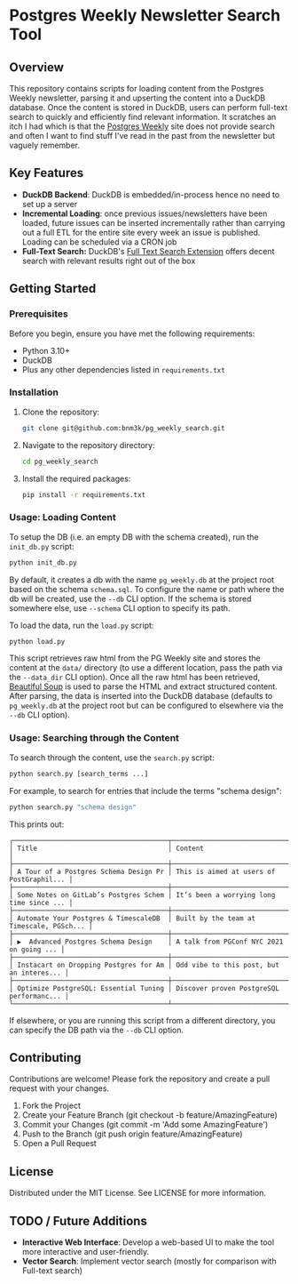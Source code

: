 # Postgres Weekly Newsletter Search Tool

## Overview

This repository contains scripts for loading content from the Postgres Weekly
newsletter, parsing it and upserting the content into a DuckDB database. Once
the content is stored in DuckDB, users can perform full-text search to quickly
and efficiently find relevant information. It scratches an itch I had which is
that the [Postgres Weekly](https://postgresweekly.com/) site does not provide
search and often I want to find stuff I've read in the past from the newsletter
but vaguely remember.

## Key Features

- **DuckDB Backend**: DuckDB is embedded/in-process hence no need to set up a
  server
- **Incremental Loading**: once previous issues/newsletters have been loaded,
  future issues can be inserted incrementally rather than carrying out a full
  ETL for the entire site every week an issue is published. Loading can be
  scheduled via a CRON job
- **Full-Text Search:** DuckDB's
  [Full Text Search Extension](https://duckdb.org/2021/01/25/full-text-search.html)
  offers decent search with relevant results right out of the box

## Getting Started

### Prerequisites

Before you begin, ensure you have met the following requirements:

- Python 3.10+
- DuckDB
- Plus any other dependencies listed in `requirements.txt`

### Installation

1. Clone the repository:

   ```bash
   git clone git@github.com:bnm3k/pg_weekly_search.git
   ```
2. Navigate to the repository directory:

   ```bash
   cd pg_weekly_search
   ```

3. Install the required packages:

   ```bash
   pip install -r requirements.txt
   ```

### Usage: Loading Content

To setup the DB (i.e. an empty DB with the schema created), run the `init_db.py`
script:

```bash
python init_db.py
```

By default, it creates a db with the name `pg_weekly.db` at the project root
based on the schema `schema.sql`. To configure the name or path where the db
will be created, use the `--db` CLI option. If the schema is stored somewhere
else, use `--schema` CLI option to specify its path.

To load the data, run the `load.py` script:

```bash
python load.py
```

This script retrieves raw html from the PG Weekly site and stores the content at
the `data/` directory (to use a different location, pass the path via the
`--data_dir` CLI option). Once all the raw html has been retrieved,
[Beautiful Soup](https://pypi.org/project/beautifulsoup4/) is used to parse the
HTML and extract structured content. After parsing, the data is inserted into
the DuckDB database (defaults to `pg_weekly.db` at the project root but can be
configured to elsewhere via the `--db` CLI option).

### Usage: Searching through the Content

To search through the content, use the `search.py` script:

```python
python search.py [search_terms ...]
```

For example, to search for entries that include the terms "schema design":

```python
python search.py "schema design"
```

This prints out:

```
┌───────────────────────────────────────┬──────────────────────────────────────────┐
│ Title                                 │ Content                                  │
├───────────────────────────────────────┼──────────────────────────────────────────┤
│ A Tour of a Postgres Schema Design Pr │ This is aimed at users of PostGraphil... │
├───────────────────────────────────────┼──────────────────────────────────────────┤
│ Some Notes on GitLab’s Postgres Schem │ It’s been a worrying long time since ... │
├───────────────────────────────────────┼──────────────────────────────────────────┤
│ Automate Your Postgres & TimescaleDB  │ Built by the team at Timescale, PGSch... │
├───────────────────────────────────────┼──────────────────────────────────────────┤
│ ▶  Advanced Postgres Schema Design    │ A talk from PGConf NYC 2021 on going ... │
├───────────────────────────────────────┼──────────────────────────────────────────┤
│ Instacart on Dropping Postgres for Am │ Odd vibe to this post, but an interes... │
├───────────────────────────────────────┼──────────────────────────────────────────┤
│ Optimize PostgreSQL: Essential Tuning │ Discover proven PostgreSQL performanc... │
└───────────────────────────────────────┴──────────────────────────────────────────┘
```

If elsewhere, or you are running this script from a different directory, you can
specify the DB path via the `--db` CLI option.

## Contributing

Contributions are welcome! Please fork the repository and create a pull request
with your changes.

1. Fork the Project
2. Create your Feature Branch (git checkout -b feature/AmazingFeature)
3. Commit your Changes (git commit -m 'Add some AmazingFeature')
4. Push to the Branch (git push origin feature/AmazingFeature)
5. Open a Pull Request

## License

Distributed under the MIT License. See LICENSE for more information.

## TODO / Future Additions

- **Interactive Web Interface**: Develop a web-based UI to make the tool more
  interactive and user-friendly.
- **Vector Search**: Implement vector search (mostly for comparison with
  Full-text search)
